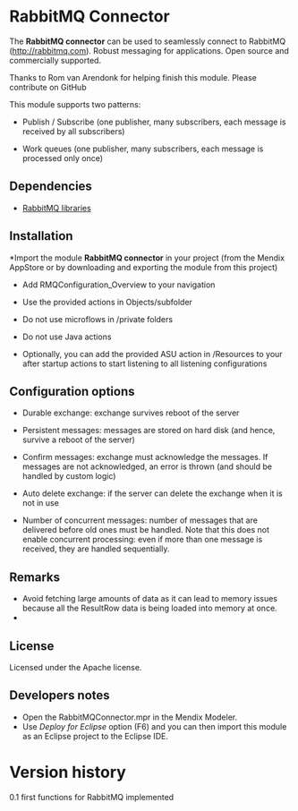# RabbitMQ Connector

The **RabbitMQ connector** can be used to seamlessly connect to RabbitMQ (http://rabbitmq.com). Robust messaging for applications. Open source and commercially supported.

Thanks to Rom van Arendonk for helping finish this module. Please contribute on GitHub

This module supports two patterns:

- Publish / Subscribe (one publisher, many subscribers, each message is received by all subscribers)
  
- Work queues (one publisher, many subscribers, each message is processed only once)

## Dependencies
* [RabbitMQ libraries](http://www.rabbitmq.com/java-client.html)

## Installation
*Import the module **RabbitMQ connector** in your project (from the Mendix AppStore or by downloading and exporting the module from this project)

- Add RMQConfiguration_Overview to your navigation
- Use the provided actions in Objects/subfolder
- Do not use microflows in /private folders
- Do not use Java actions

- Optionally, you can add the provided ASU action in /Resources to your after startup actions to start listening to all listening configurations

## Configuration options
		
- Durable exchange: exchange survives reboot of the server

- Persistent messages: messages are stored on hard disk (and hence, survive a reboot of the server)

- Confirm messages: exchange must acknowledge the messages. If messages are not acknowledged, an error is thrown (and should be handled by custom logic)

- Auto delete exchange: if the server can delete the exchange when it is not in use

- Number of concurrent messages: number of messages that are delivered before old ones must be handled. Note that this does not enable concurrent processing: even if more than one message is received, they are handled sequentially.
 


## Remarks
* Avoid fetching large amounts of data as it can lead to memory issues because all the ResultRow data is being loaded into memory at once.
* 


## License
Licensed under the Apache license.

## Developers notes
* Open the RabbitMQConnector.mpr in the Mendix Modeler.
* Use *Deploy for Eclipse* option (F6) and you can then import this module as an Eclipse project to the Eclipse IDE.

# Version history
0.1 first functions for RabbitMQ implemented
